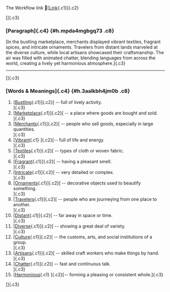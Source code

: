 The Workflow link
👏[[Link](https://www.google.com/url?q=http://www.google.com&sa=D&source=editors&ust=1758087734978290&usg=AOvVaw1MQoKx2NTSjd2C0GGVD_1y){.c1}]{.c2}

[]{.c3}

### [Paragraph]{.c4} {#h.mpda4mgbgq73 .c8}

[In the bustling marketplace, merchants displayed vibrant textiles,
fragrant spices, and intricate ornaments. Travelers from distant lands
marveled at the diverse culture, while local artisans showcased their
craftsmanship. The air was filled with animated chatter, blending
languages from across the world, creating a lively yet harmonious
atmosphere.]{.c3}

------------------------------------------------------------------------

[]{.c3}

### [Words & Meanings]{.c4} {#h.3aalkbh4jm0b .c8}

1.  [[Bustling](https://www.google.com/url?q=http://www.google.com&sa=D&source=editors&ust=1758087734979661&usg=AOvVaw3pVjQgVyl_jiWn9q2zArgY){.c1}]{.c2}[ --
    full of lively activity.\
    ]{.c3}
2.  [[Marketplace](https://www.google.com/url?q=http://www.google.com&sa=D&source=editors&ust=1758087734979945&usg=AOvVaw1a24aVes3AVUmuXNwqxBLT){.c1}]{.c2}[ --
    a place where goods are bought and sold.\
    ]{.c3}
3.  [[Merchants](https://www.google.com/url?q=http://www.google.com&sa=D&source=editors&ust=1758087734980180&usg=AOvVaw3KgdFw1b-_ZXW0R_mYno8P){.c1}]{.c2}[ --
    people who sell goods, especially in large quantities.\
    ]{.c3}
4.  [[Vibrant](https://www.google.com/url?q=http://www.google.com&sa=D&source=editors&ust=1758087734980485&usg=AOvVaw2cv0fVdn_sJL0y79i-B9Mb){.c1}
    ]{.c2}[-- full of life and energy.\
    ]{.c3}
5.  [[Textiles](https://www.google.com/url?q=http://www.google.com&sa=D&source=editors&ust=1758087734980678&usg=AOvVaw3exNrIUmZZf3d8xxM338EC){.c1}]{.c2}[ --
    types of cloth or woven fabric.\
    ]{.c3}
6.  [[Fragrant](https://www.google.com/url?q=http://www.google.com&sa=D&source=editors&ust=1758087734980920&usg=AOvVaw3y4LJ98S2xB-ox1OjOm0V_){.c1}]{.c2}[ --
    having a pleasant smell.\
    ]{.c3}
7.  [[Intricate](https://www.google.com/url?q=http://www.google.com&sa=D&source=editors&ust=1758087734981117&usg=AOvVaw1tUroOoIt3MjnuD97zRUH6){.c1}]{.c2}[ --
    very detailed or complex.\
    ]{.c3}
8.  [[Ornaments](https://www.google.com/url?q=http://www.google.com&sa=D&source=editors&ust=1758087734981344&usg=AOvVaw20iJRsrfX-eDXcvm2TR3Ff){.c1}]{.c2}[ --
    decorative objects used to beautify something.\
    ]{.c3}
9.  [[Travelers](https://www.google.com/url?q=http://www.google.com&sa=D&source=editors&ust=1758087734981574&usg=AOvVaw3JCmLSeHGLrfW7hpDhhUcS){.c1}]{.c2}[ --
    people who are journeying from one place to another.\
    ]{.c3}
10. [[Distant](https://www.google.com/url?q=http://www.google.com&sa=D&source=editors&ust=1758087734981823&usg=AOvVaw1NLRPS6dozxq-tA0A2NxrD){.c1}]{.c2}[ --
    far away in space or time.\
    ]{.c3}
11. [[Diverse](https://www.google.com/url?q=http://www.google.com&sa=D&source=editors&ust=1758087734982029&usg=AOvVaw0OKaWu6ct34GbI64QkLpo_){.c1}]{.c2}[ --
    showing a great deal of variety.\
    ]{.c3}
12. [[Culture](https://www.google.com/url?q=http://www.google.com&sa=D&source=editors&ust=1758087734982251&usg=AOvVaw18xFJ0ocLFMq1pHP4NGvhU){.c1}]{.c2}[ --
    the customs, arts, and social institutions of a group.\
    ]{.c3}
13. [[Artisans](https://www.google.com/url?q=http://www.google.com&sa=D&source=editors&ust=1758087734982495&usg=AOvVaw2tOn118VZ01vC49Jhav_i_){.c1}]{.c2}[ --
    skilled craft workers who make things by hand.\
    ]{.c3}
14. [[Chatter](https://www.google.com/url?q=http://www.google.com&sa=D&source=editors&ust=1758087734982731&usg=AOvVaw2BUL0jxDChvL61MojDfTIU){.c1}]{.c2}[ --
    fast and continuous talk.\
    ]{.c3}
15. [[Harmonious](https://www.google.com/url?q=http://www.google.com&sa=D&source=editors&ust=1758087734982935&usg=AOvVaw0bvqfug11mCRpw46-i5d2Z){.c1}
    ]{.c2}[-- forming a pleasing or consistent whole.]{.c3}

[]{.c3}
